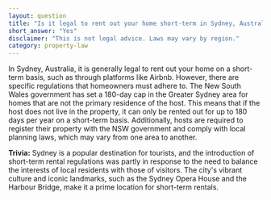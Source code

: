 ```yaml
---
layout: question
title: "Is it legal to rent out your home short-term in Sydney, Australia?"
short_answer: "Yes"
disclaimer: "This is not legal advice. Laws may vary by region."
category: property-law
---
```

In Sydney, Australia, it is generally legal to rent out your home on a short-term basis, such as through platforms like Airbnb. However, there are specific regulations that homeowners must adhere to. The New South Wales government has set a 180-day cap in the Greater Sydney area for homes that are not the primary residence of the host. This means that if the host does not live in the property, it can only be rented out for up to 180 days per year on a short-term basis. Additionally, hosts are required to register their property with the NSW government and comply with local planning laws, which may vary from one area to another.

**Trivia:** Sydney is a popular destination for tourists, and the introduction of short-term rental regulations was partly in response to the need to balance the interests of local residents with those of visitors. The city's vibrant culture and iconic landmarks, such as the Sydney Opera House and the Harbour Bridge, make it a prime location for short-term rentals.

